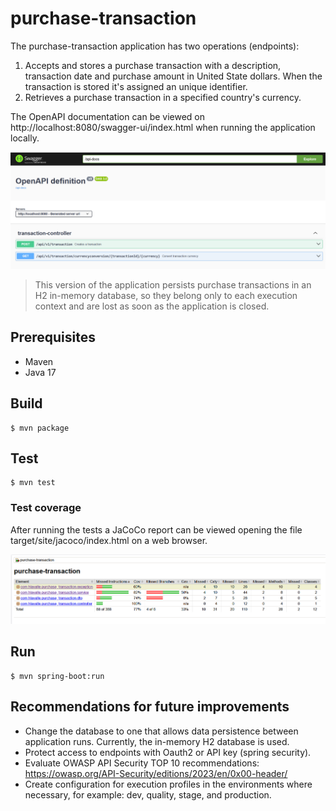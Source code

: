 # purchase-transaction

The purchase-transaction application has two operations (endpoints):

1. Accepts and stores a purchase transaction with a description, transaction date and purchase amount in United State dollars. When the transaction is stored it's assigned an unique identifier.
2. Retrieves a purchase transaction in a specified country's currency.

The OpenAPI documentation can be viewed on http://localhost:8080/swagger-ui/index.html when running the application locally.

![img.png](img.png)

> This version of the application persists purchase transactions in an H2 in-memory database, so they belong only to each execution context and are lost as soon as the application is closed.

## Prerequisites

* Maven
* Java 17

## Build

```
$ mvn package
```

## Test

```
$ mvn test
```

### Test coverage

After running the tests a JaCoCo report can be viewed opening the file target/site/jacoco/index.html on a web browser.

![img_1.png](img_1.png)

## Run

```
$ mvn spring-boot:run
```

## Recommendations for future improvements

* Change the database to one that allows data persistence between application runs. Currently, the in-memory H2 database is used.
* Protect access to endpoints with Oauth2 or API key (spring security).
* Evaluate OWASP API Security TOP 10 recommendations: https://owasp.org/API-Security/editions/2023/en/0x00-header/
* Create configuration for execution profiles in the environments where necessary, for example: dev, quality, stage, and production.
